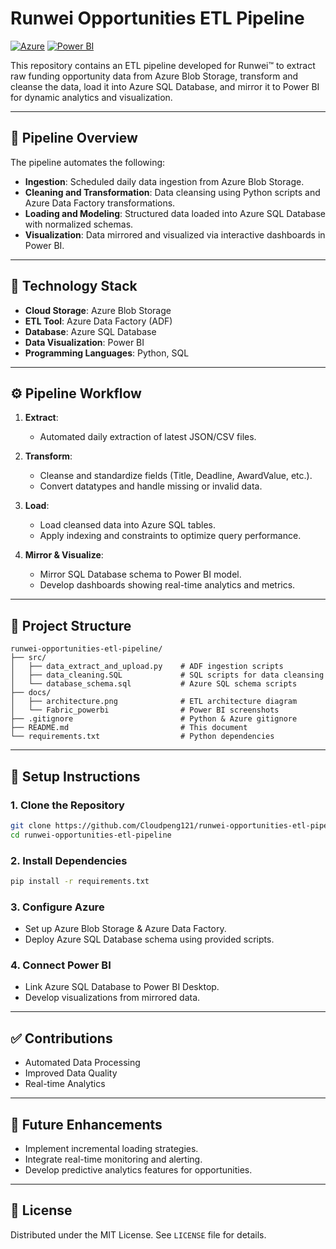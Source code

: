 # Runwei Opportunities ETL Pipeline 

[![Azure](https://img.shields.io/badge/Cloud-Azure-0078D4.svg?style=flat&logo=microsoftazure)](https://azure.microsoft.com/) 
[![Power BI](https://img.shields.io/badge/Visualization-Power%20BI-F2C811.svg?style=flat&logo=powerbi)](https://powerbi.microsoft.com/)

This repository contains an ETL pipeline developed for Runwei™ to extract raw funding opportunity data from Azure Blob Storage, transform and cleanse the data, load it into Azure SQL Database, and mirror it to Power BI for dynamic analytics and visualization.

---

## 📌 **Pipeline Overview**

The pipeline automates the following:

- **Ingestion**: Scheduled daily data ingestion from Azure Blob Storage.
- **Cleaning and Transformation**: Data cleansing using Python scripts and Azure Data Factory transformations.
- **Loading and Modeling**: Structured data loaded into Azure SQL Database with normalized schemas.
- **Visualization**: Data mirrored and visualized via interactive dashboards in Power BI.

---

## 🔧 **Technology Stack**

- **Cloud Storage**: Azure Blob Storage
- **ETL Tool**: Azure Data Factory (ADF)
- **Database**: Azure SQL Database
- **Data Visualization**: Power BI
- **Programming Languages**: Python, SQL

---

## ⚙️ **Pipeline Workflow**

1. **Extract**:  
   - Automated daily extraction of latest JSON/CSV files.

2. **Transform**:  
   - Cleanse and standardize fields (Title, Deadline, AwardValue, etc.).
   - Convert datatypes and handle missing or invalid data.

3. **Load**:  
   - Load cleansed data into Azure SQL tables.
   - Apply indexing and constraints to optimize query performance.

4. **Mirror & Visualize**:  
   - Mirror SQL Database schema to Power BI model.
   - Develop dashboards showing real-time analytics and metrics.

---

## 📂 **Project Structure**

```
runwei-opportunities-etl-pipeline/
├── src/
│   ├── data_extract_and_upload.py    # ADF ingestion scripts
│   ├── data_cleaning.SQL             # SQL scripts for data cleansing
│   └── database_schema.sql           # Azure SQL schema scripts
├── docs/
│   ├── architecture.png              # ETL architecture diagram
│   └── Fabric_powerbi                # Power BI screenshots
├── .gitignore                        # Python & Azure gitignore
├── README.md                         # This document
└── requirements.txt                  # Python dependencies
```

---

## 🚀 **Setup Instructions**
### 1. Clone the Repository

```bash
git clone https://github.com/Cloudpeng121/runwei-opportunities-etl-pipeline.git
cd runwei-opportunities-etl-pipeline
```

### 2. Install Dependencies

```bash
pip install -r requirements.txt
```

### 3. Configure Azure

- Set up Azure Blob Storage & Azure Data Factory.
- Deploy Azure SQL Database schema using provided scripts.

### 4. Connect Power BI

- Link Azure SQL Database to Power BI Desktop.
- Develop visualizations from mirrored data.

---

## ✅ Contributions

- Automated Data Processing
- Improved Data Quality
- Real-time Analytics

---

## 📝 Future Enhancements

- Implement incremental loading strategies.
- Integrate real-time monitoring and alerting.
- Develop predictive analytics features for opportunities.

---

## 🤝 License

Distributed under the MIT License. See `LICENSE` file for details.


